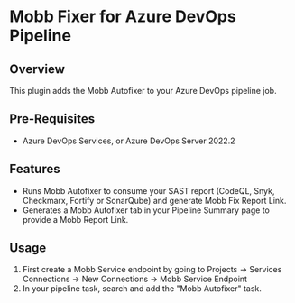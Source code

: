 # Mobb Fixer for Azure DevOps Pipeline

## Overview

This plugin adds the Mobb Autofixer to your Azure DevOps pipeline job.

## Pre-Requisites

* Azure DevOps Services, or Azure DevOps Server 2022.2

## Features

* Runs Mobb Autofixer to consume your SAST report (CodeQL, Snyk, Checkmarx, Fortify or SonarQube) and generate Mobb Fix Report Link.
* Generates a Mobb Autofixer tab in your Pipeline Summary page to provide a Mobb Report Link.

## Usage

1. First create a Mobb Service endpoint by going to Projects -> Services Connections -> New Connections -> Mobb Service Endpoint
2. In your pipeline task, search and add the "Mobb Autofixer" task.
